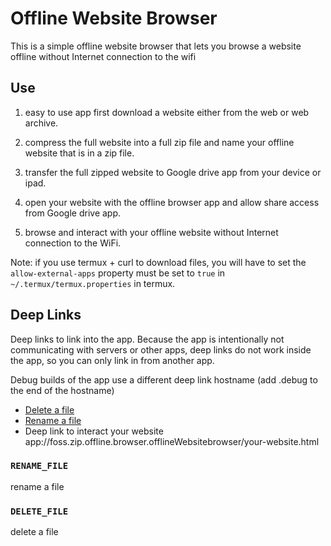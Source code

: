 # Offline Website Browser

This is a simple offline website browser that lets you browse a website
offline without Internet connection to the wifi

## Use

1. easy to use app first download a website either from the web or web archive.

2. compress the full website into a full zip file and name your offline website that is in a zip file.

3. transfer the full zipped website to Google drive app from your device or ipad.

4. open your website with the offline browser app and allow share access from Google drive app.

5. browse and interact with your offline website without Internet connection to the WiFi.



Note: if you use termux + curl to download files, you will have to set the
`allow-external-apps` property must be set to `true` in `~/.termux/termux.properties` in termux.

## Deep Links

Deep links to link into the app. Because the app is intentionally not communicating with servers or other apps, deep links do not work inside the app, so you can only link in from another app.

Debug builds of the app use a different deep link hostname (add .debug to the end of the hostname)

- [Delete a file](app://foss.zip.offline.browser.offlinezipbrowser/action/delete-file)
- [Rename a file](app://foss.zip.offline.browser.offlinezipbrowser/action/rename-file)
- Deep link to interact your website app://foss.zip.offline.browser.offlineWebsitebrowser/your-website.html

### `RENAME_FILE`

rename a file

### `DELETE_FILE`

delete a file


